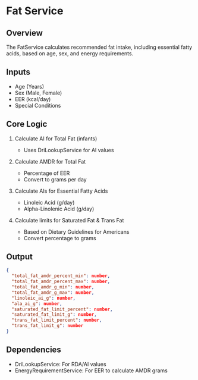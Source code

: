 # Fat Service

## Overview
The FatService calculates recommended fat intake, including essential fatty acids, based on age, sex, and energy requirements.

## Inputs
- Age (Years)
- Sex (Male, Female)
- EER (kcal/day)
- Special Conditions

## Core Logic
1. Calculate AI for Total Fat (infants)
   - Uses DriLookupService for AI values

2. Calculate AMDR for Total Fat
   - Percentage of EER
   - Convert to grams per day

3. Calculate AIs for Essential Fatty Acids
   - Linoleic Acid (g/day)
   - Alpha-Linolenic Acid (g/day)

4. Calculate limits for Saturated Fat & Trans Fat
   - Based on Dietary Guidelines for Americans
   - Convert percentage to grams

## Output
```json
{
  "total_fat_amdr_percent_min": number,
  "total_fat_amdr_percent_max": number,
  "total_fat_amdr_g_min": number,
  "total_fat_amdr_g_max": number,
  "linoleic_ai_g": number,
  "ala_ai_g": number,
  "saturated_fat_limit_percent": number,
  "saturated_fat_limit_g": number,
  "trans_fat_limit_percent": number,
  "trans_fat_limit_g": number
}
```

## Dependencies
- DriLookupService: For RDA/AI values
- EnergyRequirementService: For EER to calculate AMDR grams 